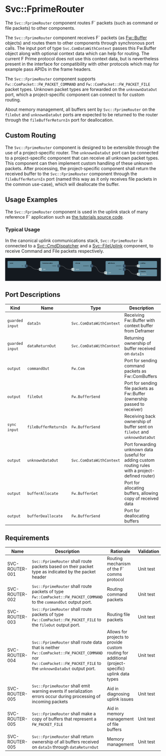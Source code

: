 # Svc::FprimeRouter

The `Svc::FprimeRouter` component routes F´ packets (such as command or file packets) to other components.

The `Svc::FprimeRouter` component receives F´ packets (as [Fw::Buffer](../../../Fw/Buffer/docs/sdd.md) objects) and routes them to other components through synchronous port calls. The input port of type `Svc.ComDataWithContext` passes this Fw.Buffer object along with optional context data which can help for routing. The current F Prime protocol does not use this context data, but is nevertheless present in the interface for compatibility with other protocols which may for example pass APIDs in the frame headers.

The `Svc::FprimeRouter` component supports `Fw::ComPacket::FW_PACKET_COMMAND` and `Fw::ComPacket::FW_PACKET_FILE` packet types. Unknown packet types are forwarded on the `unknownDataOut` port, which a project-specific component can connect to for custom routing.

About memory management, all buffers sent by `Svc::FprimeRouter` on the `fileOut` and `unknownDataOut` ports are expected to be returned to the router through the `fileBufferReturnIn` port for deallocation.

## Custom Routing

The `Svc::FprimeRouter` component is designed to be extensible through the use of a project-specific router. The `unknownDataOut` port can be connected to a project-specific component that can receive all unknown packet types. This component can then implement custom handling of these unknown packets. After processing, the project-specific component shall return the received buffer to the `Svc::FprimeRouter` component through the `fileBufferReturnIn` port (named this way as it only receives file packets in the common use-case), which will deallocate the buffer.

## Usage Examples

The `Svc::FprimeRouter` component is used in the uplink stack of many reference F´ application such as [the tutorials source code](https://github.com/fprime-community#tutorials).

### Typical Usage

In the canonical uplink communications stack, `Svc::FprimeRouter` is connected to a [Svc::CmdDispatcher](../../CmdDispatcher/docs/sdd.md) and a [Svc::FileUplink](../../FileUplink/docs/sdd.md) component, to receive Command and File packets respectively.

![uplink_stack](../../FprimeDeframer/docs/img/deframer_uplink_stack.png)

## Port Descriptions

| Kind | Name | Type | Description |
|---|---|---|---|
| `guarded input` | `dataIn` | `Svc.ComDataWithContext` | Receiving Fw::Buffer with context buffer from Deframer 
| `guarded input` | `dataReturnOut` | `Svc.ComDataWithContext` | Returning ownership of buffer received on `dataIn` 
| `output` | `commandOut` | `Fw.Com` | Port for sending command packets as Fw::ComBuffers |
| `output` | `fileOut` | `Fw.BufferSend` | Port for sending file packets as Fw::Buffer (ownership passed to receiver) |
| `sync input` | `fileBufferReturnIn` | `Fw.BufferSend` | Receiving back ownership of buffer sent on `fileOut` and `unknownDataOut` | 
| `output` | `unknownDataOut` | `Svc.ComDataWithContext` | Port forwarding unknown data (useful for adding custom routing rules with a  project-defined router) |
| `output`| `bufferAllocate` | `Fw.BufferGet` | Port for allocating buffers, allowing copy of received data |
| `output`| `bufferDeallocate` | `Fw.BufferSend` | Port for deallocating buffers |

## Requirements

| Name | Description | Rationale | Validation |
|---|---|---|---|
SVC-ROUTER-001 | `Svc::FprimeRouter` shall route packets based on their packet type as indicated by the packet header | Routing mechanism of the F´ comms protocol | Unit test |
SVC-ROUTER-002 | `Svc::FprimeRouter` shall route packets of type `Fw::ComPacket::FW_PACKET_COMMAND` to the `commandOut` output port. | Routing command packets | Unit test |
SVC-ROUTER-003 | `Svc::FprimeRouter` shall route packets of type `Fw::ComPacket::FW_PACKET_FILE` to the `fileOut` output port. | Routing file packets | Unit test |
SVC-ROUTER-004 | `Svc::FprimeRouter` shall route data that is neither `Fw::ComPacket::FW_PACKET_COMMAND` nor `Fw::ComPacket::FW_PACKET_FILE` to the `unknownDataOut` output port. | Allows for projects to provide custom routing for additional (project-specific) uplink data types | Unit test |
SVC-ROUTER-005 | `Svc::FprimeRouter` shall emit warning events if serialization errors occur during processing of incoming packets | Aid in diagnosing uplink issues | Unit test |
SVC-ROUTER-005 | `Svc::FprimeRouter` shall make a copy of buffers that represent a `FW_PACKET_FILE` | Aid in memory management of file buffers | Unit test |
SVC-ROUTER-005 | `Svc::FprimeRouter` shall return ownership of all buffers received on `dataIn` through `dataReturnOut` | Memory management | Unit test |
